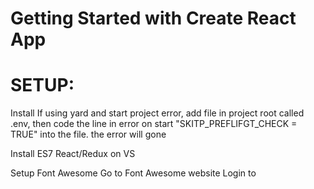 # Getting Started with Create React App
# SETUP:
Install
If using yard and start project error, add file in project root called .env, then code the line in error on start "SKITP_PREFLIFGT_CHECK = TRUE" into the file. the error will gone

Install ES7 React/Redux on VS

Setup Font Awesome
Go to Font Awesome website
Login to 
<link href="https://fonts.googleapis.com/css2?family=PT+Sans:wght@700&display=swap" rel="stylesheet">

 